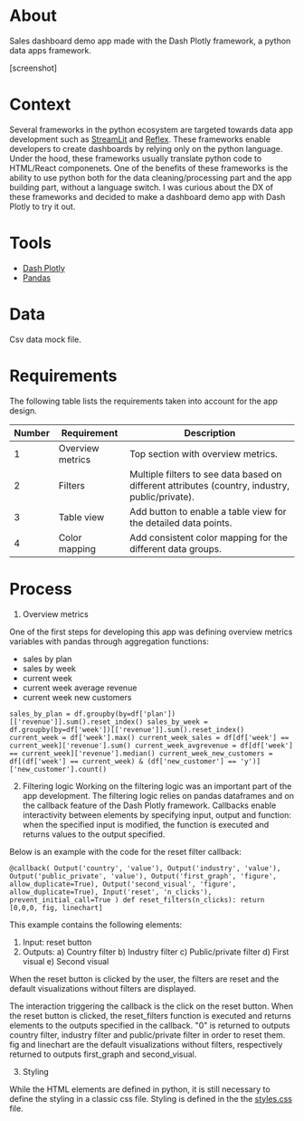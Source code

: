 # About
Sales dashboard demo app made with the Dash Plotly framework, a python data apps framework.

[screenshot]

# Context
Several frameworks in the python ecosystem are targeted towards data app development such as [StreamLit](https://streamlit.io/) and [Reflex](https://reflex.dev/). These frameworks enable developers to create dashboards by relying only on the python language. Under the hood, these frameworks usually translate python code to HTML/React componenets.
One of the benefits of these frameworks is the ability to use python both for the data cleaning/processing part and the app building part, without a language switch.
I was curious about the DX of these frameworks and decided to make a dashboard demo app with Dash Plotly to try it out.

# Tools
- [Dash Plotly](https://plotly.com/)
- [Pandas](https://pandas.pydata.org/)


# Data

Csv data mock file.

# Requirements

The following table lists the requirements taken into account for the app design.

| Number | Requirement | Description |
|-------|-------------|--------------|
| 1 | Overview metrics | Top section with overview metrics. |
| 2 | Filters | Multiple filters to see data based on different attributes (country, industry, public/private). |
| 3 | Table view | Add button to enable a table view for the detailed data points. |
| 4 | Color mapping | Add consistent color mapping for the different data groups. |


# Process


1. Overview metrics

One of the first steps for developing this app was defining overview metrics variables with pandas through aggregation functions:
- sales by plan
- sales by week
- current week
- current week average revenue
- current week new customers

``
sales_by_plan = df.groupby(by=df['plan'])[['revenue']].sum().reset_index()
sales_by_week = df.groupby(by=df['week'])[['revenue']].sum().reset_index()
current_week = df['week'].max()
current_week_sales = df[df['week'] == current_week]['revenue'].sum()
current_week_avgrevenue = df[df['week'] == current_week]['revenue'].median()
current_week_new_customers = df[(df['week'] == current_week) & (df['new_customer'] == 'y')]['new_customer'].count()
``


2. Filtering logic
Working on the filtering logic was an important part of the app development. The filtering logic relies on pandas dataframes and on the callback feature of the Dash Plotly framework.
Callbacks enable interactivity between elements by specifying input, output and function: when the specified input is modified, the function is executed and returns values to the output specified.

Below is an example with the code for the reset filter callback:

``@callback(
    Output('country', 'value'),
    Output('industry', 'value'),
    Output('public_private', 'value'),
    Output('first_graph', 'figure', allow_duplicate=True),
    Output('second_visual', 'figure', allow_duplicate=True),
    Input('reset', 'n_clicks'),
    prevent_initial_call=True
)
def reset_filters(n_clicks):
    return [0,0,0, fig, linechart]
``

This example contains the following elements:
1) Input: reset button
2) Outputs:
    a) Country filter
    b) Industry filter
    c) Public/private filter
    d) First visual
    e) Second visual

When the reset button is clicked by the user, the filters are reset and the default visualizations without filters are displayed.

The interaction triggering the callback is the click on the reset button.
When the reset button is clicked, the reset_filters function is executed and returns elements to the outputs specified in the callback.
"0" is returned to outputs country filter, industry filter and public/private filter in order to reset them.
fig and linechart are the default visualizations without filters, respectively returned to outputs first_graph and second_visual.


3. Styling

While the HTML elements are defined in python, it is still necessary to define the styling in a classic css file.
Styling is defined in the the [styles.css](/assets/styles.css) file.